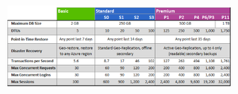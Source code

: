 ![서비스 계층 및 성능 수준](./media/sql-database-service-tiers-table/sql-database-service-tiers-table.png)

<!---HONumber=September15_HO1-->